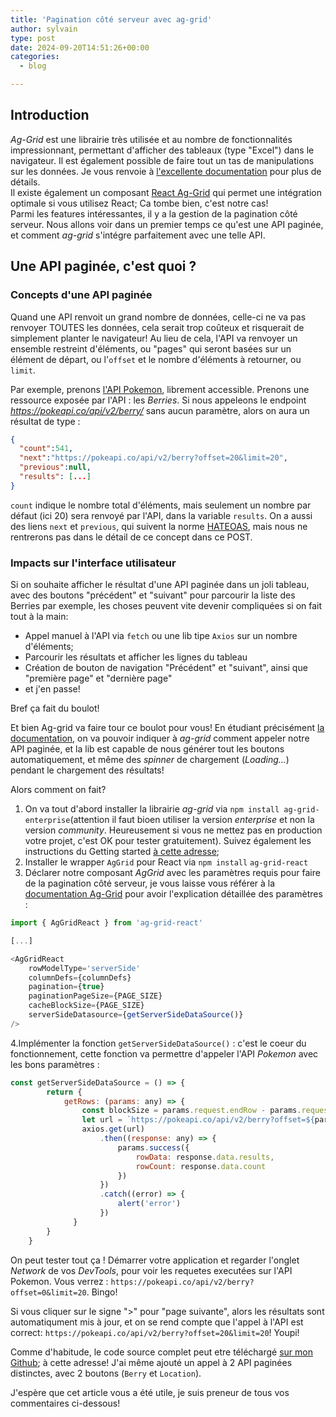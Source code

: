```yaml
---
title: 'Pagination côté serveur avec ag-grid'
author: sylvain
type: post
date: 2024-09-20T14:51:26+00:00
categories:
  - blog

---
```

## Introduction

*Ag-Grid* est une librairie très utilisée et au nombre de fonctionnalités impressionnant, permettant d'afficher des tableaux (type "Excel") dans le navigateur. Il est également possible de faire tout un tas de manipulations sur les données. Je vous renvoie à [l'excellente documentation](https://www.ag-grid.com/javascript-data-grid/getting-started/) pour plus de détails.  
Il existe également un composant [React Ag-Grid](https://www.ag-grid.com/react-data-grid/) qui permet une intégration optimale si vous utilisez React; Ca tombe bien, c'est notre cas!  
Parmi les features intéressantes, il y a la gestion de la pagination côté serveur. Nous allons voir dans un premier temps ce qu'est une API paginée, et comment *ag-grid* s'intégre parfaitement avec une telle API.

## Une API paginée, c'est quoi ?


### Concepts d'une API paginée
Quand une API renvoit un grand nombre de données, celle-ci ne va pas renvoyer TOUTES les données, cela serait trop coûteux et risquerait de simplement planter le navigateur! Au lieu de cela, l'API va renvoyer un ensemble restreint d'éléments, ou "pages" qui seront basées sur un élément de départ, ou l'`offset` et le nombre d'éléments à retourner, ou `limit`.

Par exemple, prenons [l'API Pokemon](https://pokeapi.co/docs/v2#berries-section), librement accessible.  Prenons une ressource exposée par l'API : les *Berries*. Si nous appeleons le endpoint *https://pokeapi.co/api/v2/berry/* sans aucun paramètre, alors on aura un résultat de type :

```json
{
  "count":541,
  "next":"https://pokeapi.co/api/v2/berry?offset=20&limit=20",
  "previous":null,
  "results": [...]
}
```
`count` indique le nombre total d'éléments, mais seulement un nombre par défaut (ici 20) sera renvoyé par l'API, dans la variable `results`. On a aussi des liens  `next` et `previous`, qui suivent la norme [HATEOAS](https://fr.wikipedia.org/wiki/HATEOAS#:~:text=HATEOAS%2C%20abr%C3%A9viation%20d'Hypermedia%20As,autres%20architectures%20d'applications%20r%C3%A9seau.), mais nous ne rentrerons pas dans le détail de ce concept dans ce POST.  

### Impacts sur l'interface utilisateur


Si on souhaite afficher le résultat d'une API paginée dans un joli tableau, avec des boutons "précédent" et "suivant" pour parcourir la liste des Berries par exemple, les choses peuvent vite devenir compliquées si on fait tout à la main:  
- Appel manuel à l'API via `fetch` ou une lib tipe `Axios` sur un nombre d'éléments;
- Parcourir les résultats et afficher les lignes du tableau
- Création de bouton de navigation "Précédent" et "suivant", ainsi que "première page" et "dernière page"
- et j'en passe!

 Bref ça fait du boulot!


Et bien Ag-grid va faire tour ce boulot pour vous! En étudiant précisément [la documentation](https://www.ag-grid.com/react-data-grid/server-side-model-pagination/), on va pouvoir indiquer à *ag-grid* comment appeler notre API paginée, et la lib est capable de nous générer tout les boutons automatiquement, et même des *spinner* de chargement (*Loading...*) pendant le chargement des résultats!  

Alors comment on fait?
1. On va tout d'abord installer la librairie *ag-grid* via `npm install ag-grid-enterprise`(attention il faut bioen utiliser la version *enterprise* et non la version *community*. Heureusement si vous ne mettez pas en production votre projet, c'est OK pour tester gratuitement). Suivez également les instructions du Getting started [à cette adresse](https://www.ag-grid.com/javascript-data-grid/getting-started/);
2. Installer le wrapper `AgGrid` pour React via `npm install` `ag-grid-react`
3. Déclarer notre composant *AgGrid* avec les paramètres requis pour faire de la pagination côté serveur, je vous laisse vous référer à la [documentation Ag-Grid](https://www.ag-grid.com/react-data-grid/server-side-model-pagination/) pour avoir l'explication détaillée des paramètres :

```javascript
import { AgGridReact } from 'ag-grid-react'

[...]

<AgGridReact
    rowModelType='serverSide'
    columnDefs={columnDefs}
    pagination={true}
    paginationPageSize={PAGE_SIZE}
    cacheBlockSize={PAGE_SIZE}
    serverSideDatasource={getServerSideDataSource()}
/>

```
4.Implémenter la fonction `getServerSideDataSource()` : c'est le coeur du fonctionnement, cette fonction va permettre d'appeler l'API *Pokemon* avec les bons paramètres :

```javascript
const getServerSideDataSource = () => {
        return {
            getRows: (params: any) => {
                const blockSize = params.request.endRow - params.request.startRow;
                let url = `https://pokeapi.co/api/v2/berry?offset=${params.request.startRow}&limit=${blockSize}`
                axios.get(url)
                    .then((response: any) => {
                        params.success({
                            rowData: response.data.results,
                            rowCount: response.data.count
                        })
                    })
                    .catch((error) => {
                        alert('error')
                    })
              }
        }
    }
```

On peut tester tout ça ! Démarrer votre application et regarder l'onglet *Network* de vos *DevTools*, pour voir les requetes executées sur l'API Pokemon.
Vous verrez : `https://pokeapi.co/api/v2/berry?offset=0&limit=20`. Bingo!

Si vous cliquer sur le signe ">" pour "page suivante", alors les résultats sont automatiqument mis à jour, et on se rend compte que l'appel à l'API est correct: `https://pokeapi.co/api/v2/berry?offset=20&limit=20`! Youpi!

Comme d'habitude, le code source complet peut etre téléchargé [sur mon Github](https://github.com/smaestri/blog-ag-grid-pagination); à cette adresse! J'ai même ajouté un appel à 2 API paginées distinctes, avec 2 boutons (`Berry` et `Location`).  

J'espère que cet article vous a été utile, je suis preneur de tous vos commentaires ci-dessous!


